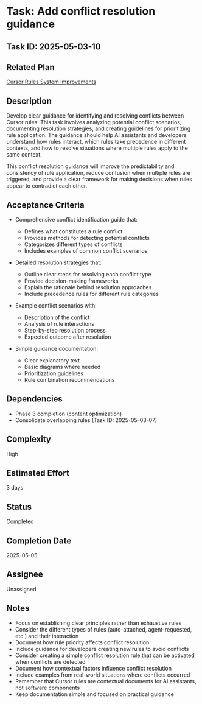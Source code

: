 # Task: Add conflict resolution guidance

## Task ID: 2025-05-03-10

## Related Plan

[Cursor Rules System Improvements](../plans/cursor-rules-improvement.md)

## Description

Develop clear guidance for identifying and resolving conflicts between Cursor rules. This task involves analyzing potential conflict scenarios, documenting resolution strategies, and creating guidelines for prioritizing rule application. The guidance should help AI assistants and developers understand how rules interact, which rules take precedence in different contexts, and how to resolve situations where multiple rules apply to the same context.

This conflict resolution guidance will improve the predictability and consistency of rule application, reduce confusion when multiple rules are triggered, and provide a clear framework for making decisions when rules appear to contradict each other.

## Acceptance Criteria

- Comprehensive conflict identification guide that:
  - Defines what constitutes a rule conflict
  - Provides methods for detecting potential conflicts
  - Categorizes different types of conflicts
  - Includes examples of common conflict scenarios

- Detailed resolution strategies that:
  - Outline clear steps for resolving each conflict type
  - Provide decision-making frameworks
  - Explain the rationale behind resolution approaches
  - Include precedence rules for different rule categories

- Example conflict scenarios with:
  - Description of the conflict
  - Analysis of rule interactions
  - Step-by-step resolution process
  - Expected outcome after resolution

- Simple guidance documentation:
  - Clear explanatory text
  - Basic diagrams where needed
  - Prioritization guidelines
  - Rule combination recommendations

## Dependencies

- Phase 3 completion (content optimization)
- Consolidate overlapping rules (Task ID: 2025-05-03-07)

## Complexity

High

## Estimated Effort

3 days

## Status

Completed

## Completion Date

2025-05-05

## Assignee

Unassigned

## Notes

- Focus on establishing clear principles rather than exhaustive rules
- Consider the different types of rules (auto-attached, agent-requested, etc.) and their interaction
- Document how rule priority affects conflict resolution
- Include guidance for developers creating new rules to avoid conflicts
- Consider creating a simple conflict resolution rule that can be activated when conflicts are detected
- Document how contextual factors influence conflict resolution
- Include examples from real-world situations where conflicts occurred
- Remember that Cursor rules are contextual documents for AI assistants, not software components
- Keep documentation simple and focused on practical guidance

